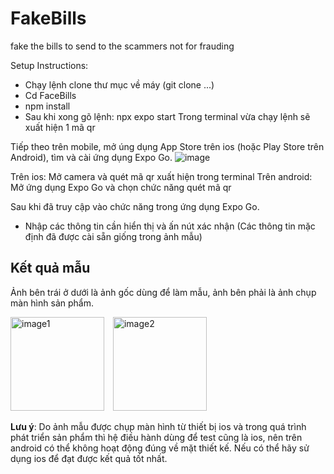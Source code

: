 # FakeBills
fake the bills to send to the scammers not for frauding

Setup Instructions:

- Chạy lệnh clone thư mục về máy (git clone ...)
- Cd FaceBills
- npm install
- Sau khi xong gõ lệnh: npx expo start
Trong terminal vừa chạy lệnh sẽ xuất hiện 1 mã qr

Tiếp theo trên mobile, mở úng dụng App Store trên ios (hoặc Play Store trên Android), tìm và cài ứng dụng Expo Go. ![image](https://github.com/user-attachments/assets/cad2a8f6-dfa4-443a-9f06-33af758ea4a8)

Trên ios: Mở camera và quét mã qr xuất hiện trong terminal
Trên android: Mở ứng dụng Expo Go và chọn chức năng quét mã qr

Sau khi đã truy cập vào chức năng trong ứng dụng Expo Go.
- Nhập các thông tin cần hiển thị và ấn nút xác nhận (Các thông tin mặc định đã được cài sẵn giống trong ảnh mẫu)

## Kết quả mẫu
Ảnh bên trái ở dưới là ảnh gốc dùng để làm mẫu, ảnh bên phải là ảnh chụp màn hình sản phẩm.

<img src="https://github.com/user-attachments/assets/a69b9f63-722e-4bdf-a689-0f33619e4ce2" alt="image1" width="150" style="display:inline-block; margin-right:10px;">
<img src="https://github.com/user-attachments/assets/70e13a34-d6b0-4619-8229-810cb34bacd5" alt="image2" width="150" style="display:inline-block;">


**Lưu  ý**: Do ảnh mẫu được chụp màn hình từ thiết bị ios và trong quá trình phát triển sản phẩm thì hệ điều hành dùng để test cũng là ios, nên trên android có thể không hoạt động đúng về mặt thiết kế. Nếu có thể hãy sử dụng ios để đạt được kết quả tốt nhất.

